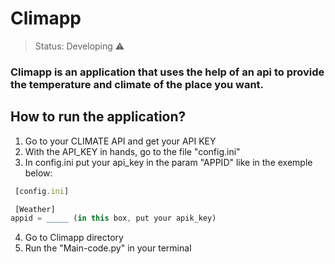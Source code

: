 <h1>Climapp</h1>

> Status: Developing ⚠

### Climapp is an application that uses the help of an api to provide the temperature and climate of the place you want.

## How to run the application?

1. Go to your CLIMATE API and get your API KEY
2. With the API_KEY in hands, go to the file "config.ini"
3. In config.ini put your api_key in the param "APPID" like in the exemple below:

```javascript
 [config.ini]

 [Weather]
appid = _____ (in this box, put your apik_key)
```
4. Go to Climapp directory
5. Run the "Main-code.py" in your terminal


